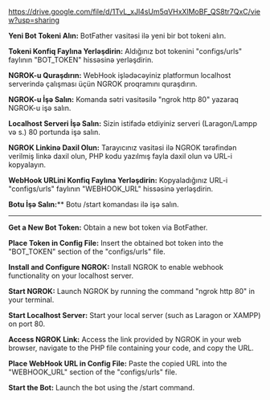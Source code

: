 
https://drive.google.com/file/d/1TvL_xJl4sUm5qVHxXlMoBF_QS8tr7QxC/view?usp=sharing

**Yeni Bot Tokeni Alın:**
BotFather vasitəsi ilə yeni bir bot tokeni alın.

**Tokeni Konfiq Faylına Yerləşdirin:**
Aldığınız bot tokenini "configs/urls" faylının "BOT_TOKEN" hissəsinə yerləşdirin.

**NGROK-u Quraşdırın:**
WebHook işlədəcəyiniz platformun localhost serverində çalışması üçün NGROK proqramını quraşdırın.

**NGROK-u İşə Salın:**
Komanda sətri vasitəsilə "ngrok http 80" yazaraq NGROK-u işə salın.

**Localhost Serveri İşə Salın:**
Sizin istifadə etdiyiniz serveri (Laragon/Lampp və s.) 80 portunda işə salın.

**NGROK Linkinə Daxil Olun:**
Tarayıcınız vasitəsi ilə NGROK tərəfindən verilmiş linkə daxil olun, PHP kodu yazılmış fayla daxil olun və URL-i kopyalayın.

**WebHook URLini Konfiq Faylına Yerləşdirin:**
Kopyaladığınız URL-i "configs/urls" faylının "WEBHOOK_URL" hissəsinə yerləşdirin.

**Botu İşə Salın:****
Botu /start komandası ilə işə salın.

----------------------------------------------------------------------------------------------------------------
**Get a New Bot Token:**
Obtain a new bot token via BotFather.

**Place Token in Config File:**
Insert the obtained bot token into the "BOT_TOKEN" section of the "configs/urls" file.

**Install and Configure NGROK:**
Install NGROK to enable webhook functionality on your localhost server.

**Start NGROK:**
Launch NGROK by running the command "ngrok http 80" in your terminal.

**Start Localhost Server:**
Start your local server (such as Laragon or XAMPP) on port 80.

**Access NGROK Link:**
Access the link provided by NGROK in your web browser, navigate to the PHP file containing your code, and copy the URL.

**Place WebHook URL in Config File:**
Paste the copied URL into the "WEBHOOK_URL" section of the "configs/urls" file.

**Start the Bot:**
Launch the bot using the /start command.

